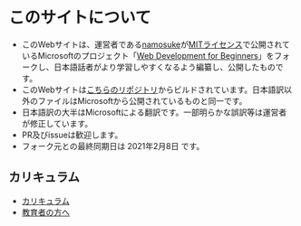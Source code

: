 # このサイトについて

- このWebサイトは、運営者である[namosuke](https://github.com/namosuke)が[MITライセンス](https://github.com/microsoft/Web-Dev-For-Beginners/blob/main/LICENSE)で公開されているMicrosoftのプロジェクト「[Web Development for Beginners](https://github.com/microsoft/Web-Dev-For-Beginners)」をフォークし、日本語話者がより学習しやすくなるよう編纂し、公開したものです。
- このWebサイトは[こちらのリポジトリ](https://github.com/namosuke/Web-Dev-For-Beginners)からビルドされています。日本語訳以外のファイルはMicrosoftから公開されているものと同一です。
- 日本語訳の大半はMicrosoftによる翻訳です。一部明らかな誤訳等は運営者が修正しています。
- PR及びissueは歓迎します。
- フォーク元との最終同期日は 2021年2月8日 です。

## カリキュラム

- [カリキュラム](/)
- [教育者の方へ](/translations/for-teachers.ja)